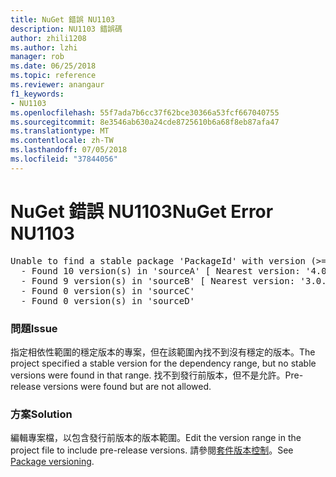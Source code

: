 ```yaml
---
title: NuGet 錯誤 NU1103
description: NU1103 錯誤碼
author: zhili1208
ms.author: lzhi
manager: rob
ms.date: 06/25/2018
ms.topic: reference
ms.reviewer: anangaur
f1_keywords:
- NU1103
ms.openlocfilehash: 55f7ada7b6cc37f62bce30366a53fcf667040755
ms.sourcegitcommit: 8e3546ab630a24cde8725610b6a68f8eb87afa47
ms.translationtype: MT
ms.contentlocale: zh-TW
ms.lasthandoff: 07/05/2018
ms.locfileid: "37844056"
---
```

# <a name="nuget-error-nu1103"></a><span data-ttu-id="a7443-103">NuGet 錯誤 NU1103</span><span class="sxs-lookup"><span data-stu-id="a7443-103">NuGet Error NU1103</span></span>

<pre>Unable to find a stable package 'PackageId' with version (>= 3.0.0)<br/>  - Found 10 version(s) in 'sourceA' [ Nearest version: '4.0.0-rc-2129' ]<br/>  - Found 9 version(s) in 'sourceB' [ Nearest version: '3.0.0-beta-00032' ]<br/>  - Found 0 version(s) in 'sourceC'<br/>  - Found 0 version(s) in 'sourceD'</pre>

### <a name="issue"></a><span data-ttu-id="a7443-104">問題</span><span class="sxs-lookup"><span data-stu-id="a7443-104">Issue</span></span>
<span data-ttu-id="a7443-105">指定相依性範圍的穩定版本的專案，但在該範圍內找不到沒有穩定的版本。</span><span class="sxs-lookup"><span data-stu-id="a7443-105">The project specified a stable version for the dependency range, but no stable versions were found in that range.</span></span> <span data-ttu-id="a7443-106">找不到發行前版本，但不是允許。</span><span class="sxs-lookup"><span data-stu-id="a7443-106">Pre-release versions were found but are not allowed.</span></span>

### <a name="solution"></a><span data-ttu-id="a7443-107">方案</span><span class="sxs-lookup"><span data-stu-id="a7443-107">Solution</span></span>
<span data-ttu-id="a7443-108">編輯專案檔，以包含發行前版本的版本範圍。</span><span class="sxs-lookup"><span data-stu-id="a7443-108">Edit the version range in the project file to include pre-release versions.</span></span> <span data-ttu-id="a7443-109">請參閱[套件版本控制](../../reference/Package-Versioning.md)。</span><span class="sxs-lookup"><span data-stu-id="a7443-109">See [Package versioning](../../reference/Package-Versioning.md).</span></span>